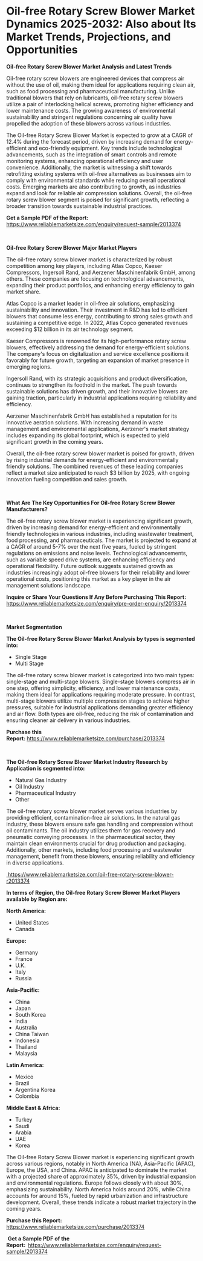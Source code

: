 <p><h1>Oil-free Rotary Screw Blower Market Dynamics 2025-2032: Also about Its Market Trends, Projections, and Opportunities</h1></p><p><strong>Oil-free Rotary Screw Blower Market Analysis and Latest Trends</strong></p>
<p><p>Oil-free rotary screw blowers are engineered devices that compress air without the use of oil, making them ideal for applications requiring clean air, such as food processing and pharmaceutical manufacturing. Unlike traditional blowers that rely on lubricants, oil-free rotary screw blowers utilize a pair of interlocking helical screws, promoting higher efficiency and lower maintenance costs. The growing awareness of environmental sustainability and stringent regulations concerning air quality have propelled the adoption of these blowers across various industries.</p><p>The Oil-free Rotary Screw Blower Market is expected to grow at a CAGR of 12.4% during the forecast period, driven by increasing demand for energy-efficient and eco-friendly equipment. Key trends include technological advancements, such as the integration of smart controls and remote monitoring systems, enhancing operational efficiency and user convenience. Additionally, the market is witnessing a shift towards retrofitting existing systems with oil-free alternatives as businesses aim to comply with environmental standards while reducing overall operational costs. Emerging markets are also contributing to growth, as industries expand and look for reliable air compression solutions. Overall, the oil-free rotary screw blower segment is poised for significant growth, reflecting a broader transition towards sustainable industrial practices.</p></p>
<p><strong>Get a Sample PDF of the Report:&nbsp;</strong> <a href="https://www.reliablemarketsize.com/enquiry/request-sample/2013374?utm_campaign=3504&utm_medium=2&utm_source=Github&utm_content=ia&utm_term=12042025&utm_id=oil-free-rotary-screw-blower">https://www.reliablemarketsize.com/enquiry/request-sample/2013374</a></p>
<p>&nbsp;</p>
<p><strong>Oil-free Rotary Screw Blower Major Market Players</strong></p>
<p><p>The oil-free rotary screw blower market is characterized by robust competition among key players, including Atlas Copco, Kaeser Compressors, Ingersoll Rand, and Aerzener Maschinenfabrik GmbH, among others. These companies are focusing on technological advancements, expanding their product portfolios, and enhancing energy efficiency to gain market share.</p><p>Atlas Copco is a market leader in oil-free air solutions, emphasizing sustainability and innovation. Their investment in R&D has led to efficient blowers that consume less energy, contributing to strong sales growth and sustaining a competitive edge. In 2022, Atlas Copco generated revenues exceeding $12 billion in its air technology segment.</p><p>Kaeser Compressors is renowned for its high-performance rotary screw blowers, effectively addressing the demand for energy-efficient solutions. The company's focus on digitalization and service excellence positions it favorably for future growth, targeting an expansion of market presence in emerging regions.</p><p>Ingersoll Rand, with its strategic acquisitions and product diversification, continues to strengthen its foothold in the market. The push towards sustainable solutions has driven growth, and their innovative blowers are gaining traction, particularly in industrial applications requiring reliability and efficiency.</p><p>Aerzener Maschinenfabrik GmbH has established a reputation for its innovative aeration solutions. With increasing demand in waste management and environmental applications, Aerzener's market strategy includes expanding its global footprint, which is expected to yield significant growth in the coming years.</p><p>Overall, the oil-free rotary screw blower market is poised for growth, driven by rising industrial demands for energy-efficient and environmentally friendly solutions. The combined revenues of these leading companies reflect a market size anticipated to reach $3 billion by 2025, with ongoing innovation fueling competition and sales growth.</p></p>
<p>&nbsp;</p>
<p><strong>What Are The Key Opportunities For Oil-free Rotary Screw Blower Manufacturers?</strong></p>
<p><p>The oil-free rotary screw blower market is experiencing significant growth, driven by increasing demand for energy-efficient and environmentally friendly technologies in various industries, including wastewater treatment, food processing, and pharmaceuticals. The market is projected to expand at a CAGR of around 5-7% over the next five years, fueled by stringent regulations on emissions and noise levels. Technological advancements, such as variable speed drive systems, are enhancing efficiency and operational flexibility. Future outlook suggests sustained growth as industries increasingly adopt oil-free blowers for their reliability and lower operational costs, positioning this market as a key player in the air management solutions landscape.</p></p>
<p><strong>Inquire or Share Your Questions If Any Before Purchasing This Report:</strong> <a href="https://www.reliablemarketsize.com/enquiry/pre-order-enquiry/2013374?utm_campaign=3504&utm_medium=2&utm_source=Github&utm_content=ia&utm_term=12042025&utm_id=oil-free-rotary-screw-blower">https://www.reliablemarketsize.com/enquiry/pre-order-enquiry/2013374</a></p>
<p>&nbsp;</p>
<p><strong>Market Segmentation</strong></p>
<p><strong>The Oil-free Rotary Screw Blower Market Analysis by types is segmented into:</strong></p>
<p><ul><li>Single Stage</li><li>Multi Stage</li></ul></p>
<p><p>The oil-free rotary screw blower market is categorized into two main types: single-stage and multi-stage blowers. Single-stage blowers compress air in one step, offering simplicity, efficiency, and lower maintenance costs, making them ideal for applications requiring moderate pressure. In contrast, multi-stage blowers utilize multiple compression stages to achieve higher pressures, suitable for industrial applications demanding greater efficiency and air flow. Both types are oil-free, reducing the risk of contamination and ensuring cleaner air delivery in various industries.</p></p>
<p><strong>Purchase this Report:&nbsp;</strong><a href="https://www.reliablemarketsize.com/purchase/2013374?utm_campaign=3504&utm_medium=2&utm_source=Github&utm_content=ia&utm_term=12042025&utm_id=oil-free-rotary-screw-blower">https://www.reliablemarketsize.com/purchase/2013374</a></p>
<p>&nbsp;</p>
<p><strong>The Oil-free Rotary Screw Blower Market Industry Research by Application is segmented into:</strong></p>
<p><ul><li>Natural Gas Industry</li><li>Oil Industry</li><li>Pharmaceutical Industry</li><li>Other</li></ul></p>
<p><p>The oil-free rotary screw blower market serves various industries by providing efficient, contamination-free air solutions. In the natural gas industry, these blowers ensure safe gas handling and compression without oil contaminants. The oil industry utilizes them for gas recovery and pneumatic conveying processes. In the pharmaceutical sector, they maintain clean environments crucial for drug production and packaging. Additionally, other markets, including food processing and wastewater management, benefit from these blowers, ensuring reliability and efficiency in diverse applications.</p></p>
<p><a href="https://www.reliablemarketsize.com/oil-free-rotary-screw-blower-r2013374?utm_campaign=3504&utm_medium=2&utm_source=Github&utm_content=ia&utm_term=12042025&utm_id=oil-free-rotary-screw-blower">&nbsp;https://www.reliablemarketsize.com/oil-free-rotary-screw-blower-r2013374</a></p>
<p><strong>In terms of Region, the Oil-free Rotary Screw Blower Market Players available by Region are:</strong></p>
<p>
    <p> <strong> North America: </strong>
        <ul>
            <li>United States</li>
            <li>Canada</li>
        </ul>
        </p> 
    <p> <strong> Europe: </strong>
        <ul>
            <li>Germany</li>
            <li>France</li>
            <li>U.K.</li>
            <li>Italy</li>
            <li>Russia</li>
        </ul>
        </p> 
    <p> <strong> Asia-Pacific: </strong>
        <ul>
            <li>China</li>
            <li>Japan</li>
            <li>South Korea</li>
            <li>India</li>
            <li>Australia</li>
            <li>China Taiwan</li>
            <li>Indonesia</li>
            <li>Thailand</li>
            <li>Malaysia</li>
        </ul>
        </p> 
    <p> <strong> Latin America: </strong>
        <ul>
            <li>Mexico</li>
            <li>Brazil</li>
            <li>Argentina Korea</li>
            <li>Colombia</li>
        </ul>
        </p> 
    <p> <strong> Middle East & Africa: </strong>
        <ul>
            <li>Turkey</li>
            <li>Saudi</li>
            <li>Arabia</li>
            <li>UAE</li>
            <li>Korea</li>
        </ul>
    </p>
    </p>
<p><p>The Oil-free Rotary Screw Blower market is experiencing significant growth across various regions, notably in North America (NA), Asia-Pacific (APAC), Europe, the USA, and China. APAC is anticipated to dominate the market with a projected share of approximately 35%, driven by industrial expansion and environmental regulations. Europe follows closely with about 30%, emphasizing sustainability. North America holds around 20%, while China accounts for around 15%, fueled by rapid urbanization and infrastructure development. Overall, these trends indicate a robust market trajectory in the coming years.</p></p>
<p><strong>Purchase this Report: </strong><a href="https://www.reliablemarketsize.com/purchase/2013374?utm_campaign=3504&utm_medium=2&utm_source=Github&utm_content=ia&utm_term=12042025&utm_id=oil-free-rotary-screw-blower">https://www.reliablemarketsize.com/purchase/2013374</a></p>
<p>&nbsp;<strong>Get a Sample PDF of the Report:&nbsp;&nbsp;</strong><a href="https://www.reliablemarketsize.com/enquiry/request-sample/2013374?utm_campaign=3504&utm_medium=2&utm_source=Github&utm_content=ia&utm_term=12042025&utm_id=oil-free-rotary-screw-blower">https://www.reliablemarketsize.com/enquiry/request-sample/2013374</a></p>
<p><strong></strong></p>
<p><p></p><p></p><p></p></p>